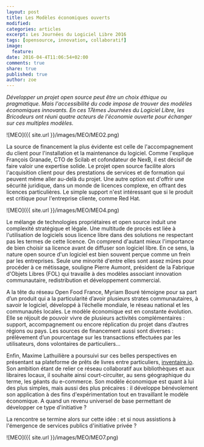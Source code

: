 ```yaml
---
layout: post
title: Les Modèles économiques ouverts
modified:
categories: articles
excerpt: Les Journées du Logiciel Libre 2016
tags: [opensource, innovation, collaboratif]
image: 
  feature:
date: 2016-04-4T11:06:54+02:00
comments: true
share: true
published: true
author: zoe
---
```




_Développer un projet open source peut être un choix éthique ou pragmatique. Mais l'accessibilité du code impose de trouver des modèles économiques innovants. En ces 17èmes Journées du Logiciel Libre, les Bricodeurs ont réuni quatre acteurs de l'économie ouverte pour échanger sur ces multiples modèles._

![MEO]({{ site.url }}/images/MEO/MEO2.png)

La source de financement la plus évidente est celle de l'accompagnement du client pour l'installation et la maintenance du logiciel. Comme l'explique François Granade, CTO de Scilab et cofondateur de NexB, il est décisif de faire valoir une expertise solide. Le projet open source facilite alors l'acquisition client pour des prestations de services et de formation qui peuvent même aller au-delà du projet. Une autre option est d'offrir une sécurité juridique, dans un monde de licences complexe, en offrant des licences particulières. Le simple support n'est intéressant que si le produit est critique pour l'entreprise cliente, comme Red Hat. 

![MEO]({{ site.url }}/images/MEO/MEO4.png)




Le mélange de technologies propriétaires et open source induit une complexité stratégique et légale. Une multitude de procès est liée à l'utilisation de logiciels sous licence libre dans des solutions ne respectant pas les termes de cette licence. On comprend d'autant mieux l'importance de bien choisir sa licence avant de diffuser son logiciel libre. En ce sens, la nature open source d'un logiciel est bien souvent perçue comme un frein par les entreprises. Seule une minorité d'entre elles sont assez mûres pour procéder à ce métissage, souligne Pierre Aumont, président de la Fabrique d'Objets Libres (FOL) qui travaille à des modèles associant innovation communautaire, redistribution et développement commercial.


A la tête du réseau Open Food France, Myriam Bouré témoigne pour sa part d’un produit qui a la particularité d’avoir plusieurs strates communautaires, à savoir le logiciel, développé à l’échelle mondiale, le réseau national et les communautés locales. Le modèle économique est en constante évolution. Elle se réjouit de pouvoir vivre de plusieurs activités complémentaires : support, accompagnement ou encore réplication du projet dans d’autres régions ou pays. Les sources de financement aussi sont diverses : prélèvement d’un pourcentage sur les transactions effectuées par les utilisateurs, dons volontaires de particuliers…

Enfin, Maxime Lathuilière a poursuivi sur ces belles perspectives en présentant sa plateforme de prêts de livres entre particuliers, [inventaire.io](http://inventaire.io). Son ambition étant de relier ce réseau collaboratif aux bibliothèques et aux libraires locaux, il souhaite ainsi court-circuiter, au sens géographique du terme, les géants du e-commerce. Son modèle économique est quant à lui des plus simples, mais aussi des plus précaires : il développe bénévolement son application à des fins d'expérimentation tout en travaillant le modèle économique. A quand un revenu universel de base permettant de développer ce type d'initiative ? 

La rencontre se termine alors sur cette idée : et si nous assistions à l'émergence de services publics d'initiative privée ?

![MEO]({{ site.url }}/images/MEO/MEO7.png)

